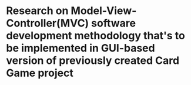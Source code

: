 # Research on Model-View-Controller(MVC) software development methodology that's to be implemented in GUI-based version of previously created Card Game project
